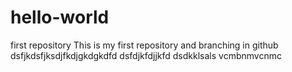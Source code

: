 # hello-world
first repository
This is my first repository and branching in github
dsfjkdsfjksdjfkdjgkdgkdfd
dsfdjkfdjjkfd
dsdkklsals
vcmbnmvcnmc

